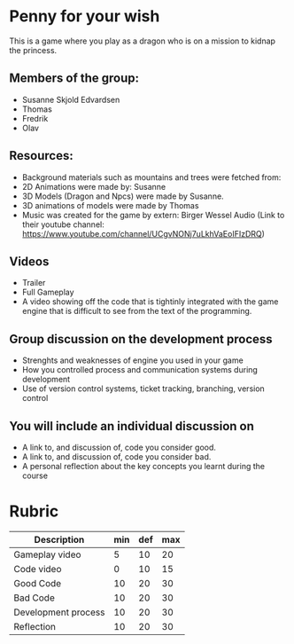 # Penny for your wish

This is a game where you play as a dragon who is on a mission to kidnap the princess.

## Members of the group:
 - Susanne Skjold Edvardsen
 - Thomas
 - Fredrik
 - Olav

## Resources:
 - Background materials such as mountains and trees were fetched from:
 - 2D Animations were made by: Susanne
 - 3D Models (Dragon and Npcs) were made by Susanne.
 - 3D animations of models were made by Thomas
 - Music was created for the game by extern: Birger Wessel Audio (Link to their youtube channel: https://www.youtube.com/channel/UCgvNONj7uLkhVaEoIFIzDRQ) 
 
 ## Videos
 - Trailer
 - Full Gameplay 
 - A video showing off the code that is tightinly integrated with the game engine that is difficult to see from the text of the programming.
 
 ## Group discussion on the development process

- Strenghts and weaknesses of engine you used in your game
- How you controlled process and communication systems during development
- Use of version control systems, ticket tracking, branching, version control
 
## You will include an individual discussion on

- A link to, and discussion of, code you consider good.
- A link to, and discussion of, code you consider bad.
- A personal reflection about the key concepts you learnt during the course

# Rubric

|Description | min | def | max |
|----|----|----|----|
|Gameplay video | 5 | 10 | 20 |
|Code video | 0 | 10 | 15 |
|Good Code  | 10 | 20 | 30 |
|Bad Code | 10 | 20 | 30 |
|Development process | 10 | 20 | 30 |
|Reflection | 10 | 20 | 30 |

